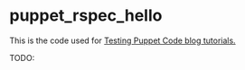 puppet_rspec_hello
==================

This is the code used for [Testing Puppet Code blog tutorials.](
http://bailey.st/blog/2014/10/11/testing-puppet-code-part-1)

TODO:
